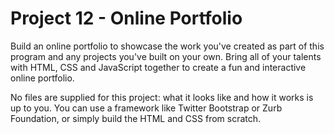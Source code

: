 # Project 12 - Online Portfolio

Build an online portfolio to showcase the work you've created as part of this program and any projects you've built on your own. Bring all of your talents with HTML, CSS and JavaScript together to create a fun and interactive online portfolio.

No files are supplied for this project: what it looks like and how it works is up to you. You can use a framework like Twitter Bootstrap or Zurb Foundation, or simply build the HTML and CSS from scratch.